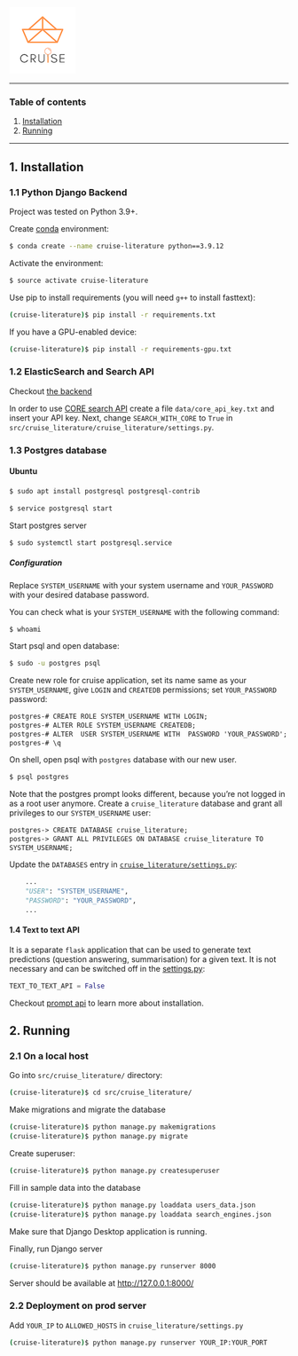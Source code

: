 ![cruise-logo.png](src%2Fcruise_literature%2Fstatic%2Fimg%2Fcruise-logo-small.png)

---

### Table of contents
1. [Installation](#installation)
2. [Running](#running)


---

## <a name='installation' /> 1. Installation

### 1.1 Python Django Backend

Project was tested on Python 3.9+. 

Create [conda](https://docs.conda.io/en/latest/miniconda.html) environment:

```bash
$ conda create --name cruise-literature python==3.9.12
```

Activate the environment:

```bash
$ source activate cruise-literature
```

Use pip to install requirements (you will need `g++` to install fasttext):

```bash
(cruise-literature)$ pip install -r requirements.txt
```

If you have a GPU-enabled device:

```bash
(cruise-literature)$ pip install -r requirements-gpu.txt
```


### 1.2 ElasticSearch and Search API

Checkout [the backend](src/backend/README.md)

In order to use [CORE search API](https://core.ac.uk/services/api) create a file `data/core_api_key.txt` and insert your API key.
Next, change `SEARCH_WITH_CORE` to  `True` in `src/cruise_literature/cruise_literature/settings.py`. 

### 1.3 Postgres database

#### Ubuntu

```bash
$ sudo apt install postgresql postgresql-contrib
```

```bash
$ service postgresql start
```

Start postgres server

```bash
$ sudo systemctl start postgresql.service
```

##### Configuration

Replace `SYSTEM_USERNAME` with your system username and `YOUR_PASSWORD` with your desired database password.

You can check what is your `SYSTEM_USERNAME` with the following command:

```bash
$ whoami
```

Start psql and open database:

```bash
$ sudo -u postgres psql
```

Create new role for cruise application, set its name same as your `SYSTEM_USERNAME`, give `LOGIN` and `CREATEDB` permissions; set `YOUR_PASSWORD` password:

```postgres
postgres-# CREATE ROLE SYSTEM_USERNAME WITH LOGIN;
postgres-# ALTER ROLE SYSTEM_USERNAME CREATEDB;
postgres-# ALTER  USER SYSTEM_USERNAME WITH  PASSWORD 'YOUR_PASSWORD';
postgres-# \q
```

On shell, open psql with `postgres` database with our new user.

```bash
$ psql postgres
```

Note that the postgres prompt looks different, because you’re not logged in as a root user anymore. Create a `cruise_literature` database and grant all privileges to our `SYSTEM_USERNAME` user:

```postgres
postgres-> CREATE DATABASE cruise_literature;
postgres-> GRANT ALL PRIVILEGES ON DATABASE cruise_literature TO SYSTEM_USERNAME;
```

Update the `DATABASES` entry  in [`cruise_literature/settings.py`](src/cruise_literature/cruise_literature/settings.py):

```python
    ...
    "USER": "SYSTEM_USERNAME",
    "PASSWORD": "YOUR_PASSWORD",
    ...
```

#### 1.4 Text to text API

It is a separate `flask` application that can be used to generate text predictions (question answering, summarisation) for a given text.
It is not necessary and can be switched off in the [settings.py](src/cruise_literature/cruise_literature/settings.py):

```python
TEXT_TO_TEXT_API = False
```

Checkout [prompt api](src/backend/prompt_api/README.md) to learn more about installation.


## <a name='running' /> 2. Running

### 2.1 On a local host

Go into `src/cruise_literature/` directory: 

```bash
(cruise-literature)$ cd src/cruise_literature/
```

Make migrations and migrate the database

```bash
(cruise-literature)$ python manage.py makemigrations
(cruise-literature)$ python manage.py migrate
```

Create superuser:

```bash
(cruise-literature)$ python manage.py createsuperuser
```

Fill in sample data into the database

```bash
(cruise-literature)$ python manage.py loaddata users_data.json
(cruise-literature)$ python manage.py loaddata search_engines.json
```

Make sure that Django Desktop application is running. 

Finally, run Django server

```bash
(cruise-literature)$ python manage.py runserver 8000
```

Server should be available at http://127.0.0.1:8000/


### 2.2 Deployment on prod server

Add `YOUR_IP` to `ALLOWED_HOSTS` in `cruise_literature/settings.py`

```bash
(cruise-literature)$ python manage.py runserver YOUR_IP:YOUR_PORT
```

